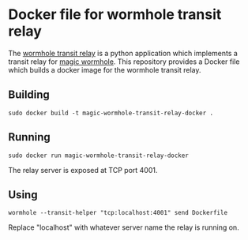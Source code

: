 # Docker file for wormhole transit relay

The [wormhole transit relay](https://github.com/warner/magic-wormhole-transit-relay) is a python application which implements a transit relay for [magic wormhole](https://github.com/warner/magic-wormhole). This repository provides a Docker file which builds a docker image for the wormhole transit relay.

## Building

`sudo docker build -t magic-wormhole-transit-relay-docker .`

## Running

`sudo docker run magic-wormhole-transit-relay-docker`

The relay server is exposed at TCP port 4001.

## Using

`wormhole --transit-helper "tcp:localhost:4001" send Dockerfile`

Replace "localhost" with whatever server name the relay is running on.
